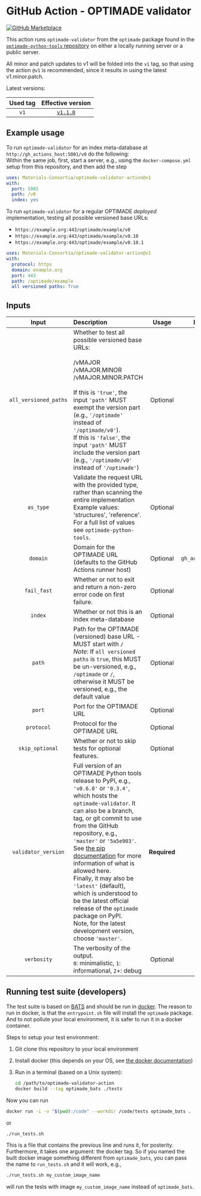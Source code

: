 # GitHub Action - OPTIMADE validator

[![GitHub Marketplace](https://img.shields.io/badge/Marketplace-v1-undefined.svg?logo=github&logoColor=white&style=flat)](https://github.com/marketplace/actions/optimade-validator)

This action runs `optimade-validator` from the `optimade` package found in the [`optimade-python-tools` repository](https://github.com/Materials-Consortia/optimade-python-tools) on either a locally running server or a public server.

All minor and patch updates to v1 will be folded into the `v1` tag, so that using the action `@v1` is recommended, since it results in using the latest v1.minor.patch.

Latest versions:

| Used tag | Effective version |
| :---: | :---: |
| `v1` | [`v1.1.0`](https://github.com/Materials-Consortia/optimade-validator-action/releases/tag/v1.1.0)

## Example usage

To run `optimade-validator` for an index meta-database at `http://gh_actions_host:5001/v0` do the following:  
Within the same job, first, start a server, e.g., using the `docker-compose.yml` setup from this repository, and then add the step

```yml
uses: Materials-Consortia/optimade-validator-action@v1
with:
  port: 5001
  path: /v0
  index: yes
```

To run `optimade-validator` for a regular OPTIMADE _deployed_ implementation, testing all possible versioned base URLs:

- `https://example.org:443/optimade/example/v0`
- `https://example.org:443/optimade/example/v0.10`
- `https://example.org:443/optimade/example/v0.10.1`

```yml
uses: Materials-Consortia/optimade-validator-action@v1
with:
  protocol: https
  domain: example.org
  port: 443
  path: /optimade/example
  all versioned paths: True
```

## Inputs

| Input | Description | Usage | Default |
| :---: |    :---     | :---: |  :---:  |
| `all_versioned_paths` | Whether to test all possible versioned base URLs:<br><br>/vMAJOR<br>/vMAJOR.MINOR<br>/vMAJOR.MINOR.PATCH<br><br>If this is `'true'`, the input `'path'` MUST exempt the version part (e.g., `'/optimade'` instead of `'/optimade/v0'`).<br>If this is `'false'`, the input `'path'` MUST include the version part (e.g., `'/optimade/v0'` instead of `'/optimade'`) | Optional | `false`
| `as_type` | Validate the request URL with the provided type, rather than scanning the entire implementation<br>Example values: 'structures', 'reference'. For a full list of values see `optimade-python-tools`. | Optional | -
| `domain` | Domain for the OPTIMADE URL (defaults to the GitHub Actions runner host) | Optional | `gh_actions_host`
| `fail_fast` | Whether or not to exit and return a non-zero error code on first failure. | Optional | `false`
| `index` | Whether or not this is an index meta-database | Optional | `false`
| `path` | Path for the OPTIMADE (versioned) base URL - MUST start with `/`<br>_Note_: If `all versioned paths` is `true`, this MUST be un-versioned, e.g., `/optimade` or `/`, otherwise it MUST be versioned, e.g., the default value | Optional | `/v0`
| `port` | Port for the OPTIMADE URL | Optional | `5000`
| `protocol` | Protocol for the OPTIMADE URL | Optional | `http`
| `skip_optional` | Whether or not to skip tests for optional features. | Optional | `false`
| `validator_version` | Full version of an OPTIMADE Python tools release to PyPI, e.g., `'v0.6.0'` or `'0.3.4'`, which hosts the `optimade-validator`. It can also be a branch, tag, or git commit to use from the GitHub repository, e.g., `'master'` or `'5a5e903'`.<br>See [the pip documentation](https://pip.pypa.io/en/latest/reference/pip_install/#git) for more information of what is allowed here.<br>Finally, it may also be `'latest'` (default), which is understood to be the latest official release of the `optimade` package on PyPI.<br>Note, for the latest development version, choose `'master'`. | **Required** | `latest`
| `verbosity` | The verbosity of the output.<br>`0`: minimalistic, `1`: informational, `2`+: debug | Optional | `1`

## Running test suite (developers)

The test suite is based on [BATS](https://github.com/bats-core/bats-core) and should be run in [docker](https://github.com/bats-core/bats-core#running-bats-in-docker).
The reason to run in docker, is that the `entrypoint.sh` file will install the `optimade` package.
And to not pollute your local environment, it is safer to run it in a docker container.

Steps to setup your test environment:

1. Git clone this repository to your local environment
1. Install docker (this depends on your OS, see [the docker documentation](https://docs.docker.com/install/))
1. Run in a terminal (based on a Unix system):

   ```sh
   cd /path/to/optimade-validator-action
   docker build --tag optimade_bats ./tests
   ```

Now you can run

```sh
docker run -i -v "$(pwd):/code" --workdir /code/tests optimade_bats .
```

or

```sh
./run_tests.sh
```

This is a file that contains the previous line and runs it, for posterity.
Furthermore, it takes one argument: the docker tag.
So if you named the built docker image something different from `optimade_bats`, you can pass the name to `run_tests.sh` and it will work, e.g.,

```sh
./run_tests.sh my_custom_image_name
```

will run the tests with image `my_custom_image_name` instead of `optimade_bats`.
